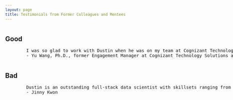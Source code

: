 ```yaml
---
layout: page
title: Testimonials from Former Colleagues and Mentees
---
```


<div style="-webkit-column-count: 2; -moz-column-count: 2; column-count: 2; -webkit-column-rule: 1px dotted #e0e0e0; -moz-column-rule: 1px dotted #e0e0e0; column-rule: 1px dotted #e0e0e0;">
    <div style="display: inline-block;">
        <h2>Good</h2>
        <pre>
        I was so glad to work with Dustin when he was on my team at Cognizant Technology Solutions for two years. He did excellent work on various end to end data science and advanced analytics projects which included, but were not limited to, performing techniques such as data extraction, data cleaning, data prepossessing, data mining, and data visualization. He built models for churn analysis, models using natural language processing (NLP) techniques, and performed market basket analysis. His other business-focused data science tasks involved using regression, classification, and clustering methods as well as providing useful predictions for the business. He built dashboards, and created reports and presentations. In addition, he explained the technical results to non-technical persons, and recommended actionable insights. The clients were very happy with his hard work and willingness to go above and beyond. I highly recommended him on both technical and personal aspects. 
        - Yu Wang, Ph.D., former Engagement Manager at Cognizant Technology Solutions and current Director of Data Science & Advanced Analytics at Bayer Pharmaceuticals
</pre>
    </div>
    <div style="display: inline-block;">
        <h2>Bad</h2>
        <pre>
        Dustin is an outstanding full-stack data scientist with skillsets ranging from exploratory analysis and data visualization to predictive modeling using ML and deep learning algorithms. He has demonstrated fluency in SQL, Python, and PySpark. He was a great mentor when I first entered the data science field, helping me to understand basic Python, as well as statistical and machine learning concepts. He further helped me to apply that knowledge to solving real-world problems. Additionally, what makes Dustin a great data scientist is that he is able to approach problems with creativity and empathy to help his clients.  He can connect with and explain complicated concepts to both technical and non-technical audiences so that teams can arrive at the best performing results collectively. 
        - Jinny Kwon
        </pre>
    </div>
</div>
